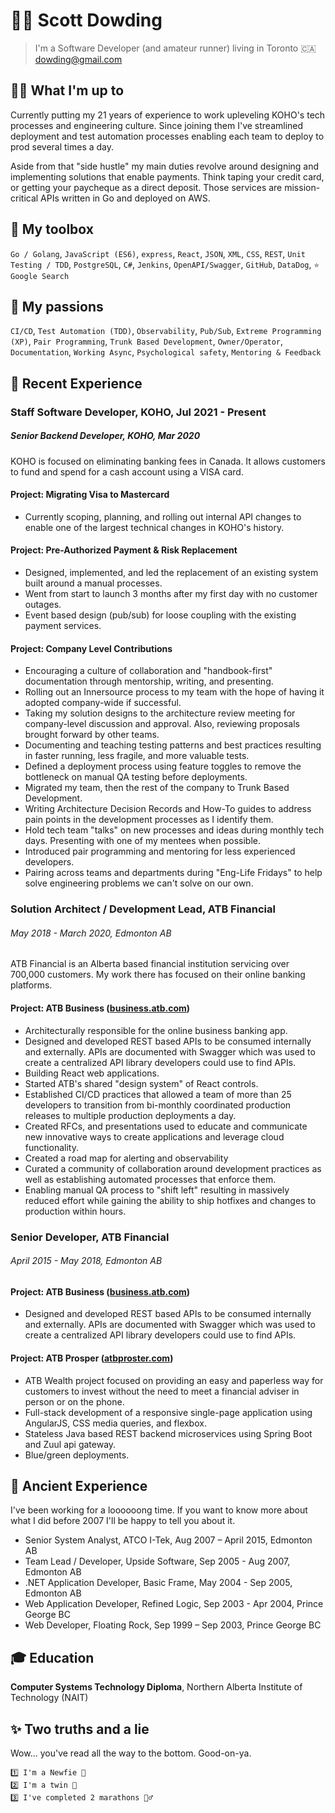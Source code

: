 # 💁‍♂️ Scott Dowding

> I'm a Software Developer (and amateur runner) living in Toronto 🇨🇦 dowding@gmail.com

## 👨‍💻 What I'm up to

Currently putting my 21 years of experience to work upleveling KOHO's tech processes and engineering culture. Since joining them I've streamlined deployment and test automation processes enabling each team to deploy to prod several times a day.
 
Aside from that "side hustle" my main duties revolve around designing and implementing solutions that enable payments. Think taping your credit card, or getting your paycheque as a direct deposit. Those services are mission-critical APIs written in Go and deployed on AWS.

## 💪 My toolbox

`Go / Golang`, `JavaScript (ES6)`, `express`, `React`, `JSON`, `XML`, `CSS`, `REST`, `Unit Testing / TDD`, `PostgreSQL`, `C#`, `Jenkins`, `OpenAPI/Swagger`, `GitHub`, `DataDog`, `⭐️ Google Search`

## 💅 My passions

`CI/CD`, `Test Automation (TDD)`, `Observability`, `Pub/Sub`, `Extreme Programming (XP)`, `Pair Programming`, `Trunk Based Development`, `Owner/Operator`, `Documentation`, `Working Async`, `Psychological safety`, `Mentoring & Feedback`

## 🚀 Recent Experience

### Staff Software Developer, KOHO, Jul 2021 - Present
##### Senior Backend Developer, KOHO, Mar 2020

KOHO is focused on eliminating banking fees in Canada. It allows customers to fund and spend for a cash account using a VISA card.

#### Project: Migrating Visa to Mastercard

- Currently scoping, planning, and rolling out internal API changes to enable one of the largest technical changes in KOHO's history.

#### Project: Pre-Authorized Payment & Risk Replacement

- Designed, implemented, and led the replacement of an existing system built around a manual processes.
- Went from start to launch 3 months after my first day with no customer outages.
- Event based design (pub/sub) for loose coupling with the existing payment services.

#### Project: Company Level Contributions

- Encouraging a culture of collaboration and "handbook-first" documentation through mentorship, writing, and presenting.
- Rolling out an Innersource process to my team with the hope of having it adopted company-wide if successful.
- Taking my solution designs to the architecture review meeting for company-level discussion and approval. Also, reviewing proposals brought forward by other teams.
- Documenting and teaching testing patterns and best practices resulting in faster running, less fragile, and more valuable tests.
- Defined a deployment process using feature toggles to remove the bottleneck on manual QA testing before deployments.
- Migrated my team, then the rest of the company to Trunk Based Development.
- Writing Architecture Decision Records and How-To guides to address pain points in the development processes as I identify them.
- Hold tech team "talks" on new processes and ideas during monthly tech days. Presenting with one of my mentees when possible.
- Introduced pair programming and mentoring for less experienced developers.
- Pairing across teams and departments during "Eng-Life Fridays" to help solve engineering problems we can't solve on our own.

### Solution Architect / Development Lead, ATB Financial

###### May 2018 - March 2020, Edmonton AB

ATB Financial is an Alberta based financial institution servicing over 700,000 customers. My work there has focused on their online banking platforms.

#### Project: ATB Business ([business.atb.com](https://business.atb.com))

- Architecturally responsible for the online business banking app.
- Designed and developed REST based APIs to be consumed internally and externally. APIs are documented with Swagger which was used to create a centralized API library developers could use to find APIs.
- Building React web applications.
- Started ATB's shared "design system" of React controls.
- Established CI/CD practices that allowed a team of more than 25 developers to transition from bi-monthly coordinated production releases to multiple production deployments a day.
- Created RFCs, and presentations used to educate and communicate new innovative ways to create applications and leverage cloud functionality.
- Created a road map for alerting and observability
- Curated a community of collaboration around development practices as well as establishing automated processes that enforce them.
- Enabling manual QA process to "shift left" resulting in massively reduced effort while gaining the ability to ship hotfixes and changes to production within hours.

### Senior Developer, ATB Financial

###### April 2015 - May 2018, Edmonton AB

#### Project: ATB Business ([business.atb.com](https://business.atb.com))

- Designed and developed REST based APIs to be consumed internally and externally. APIs are documented with Swagger which was used to create a centralized API library developers could use to find APIs.

#### Project: ATB Prosper ([atbproster.com](https://www.atbprosper.com))

- ATB Wealth project focused on providing an easy and paperless way for customers to invest without the need to meet a financial adviser in person or on the phone.
- Full-stack development of a responsive single-page application using AngularJS, CSS media queries, and flexbox.
- Stateless Java based REST backend microservices using Spring Boot and Zuul api gateway.
- Blue/green deployments.

## 💾 Ancient Experience

I've been working for a loooooong time. If you want to know more about what I did before 2007 I'll be happy to tell you about it.

- Senior System Analyst, ATCO I-Tek, Aug 2007 – April 2015, Edmonton AB
- Team Lead / Developer, Upside Software, Sep 2005 - Aug 2007, Edmonton AB
- .NET Application Developer, Basic Frame, May 2004 - Sep 2005, Edmonton AB
- Web Application Developer, Refined Logic, Sep 2003 - Apr 2004, Prince George BC
- Web Developer, Floating Rock, Sep 1999 – Sep 2003, Prince George BC

## 🎓 Education

**Computer Systems Technology Diploma**, Northern Alberta Institute of Technology (NAIT)

## ✨ Two truths and a lie

Wow... you've read all the way to the bottom. Good-on-ya.

    1️⃣ I'm a Newfie 🎣
    2️⃣ I'm a twin 👯
    3️⃣ I've completed 2 marathons 🏃‍♂️

